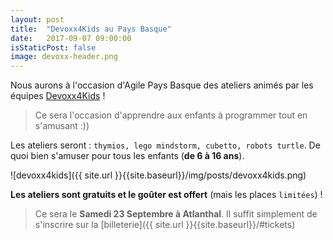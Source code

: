 ```yaml
---
layout: post
title:  "Devoxx4Kids au Pays Basque"
date:   2017-09-07 09:00:00
isStaticPost: false
image: devoxx-header.png
---
```


Nous aurons à l'occasion d'Agile Pays Basque des ateliers animés par les équipes [Devoxx4Kids](http://www.devoxx4kids.org/france/) ! 


> Ce sera l'occasion d'apprendre aux enfants à programmer tout en s'amusant :))

Les ateliers seront : `thymios, lego mindstorm, cubetto, robots turtle`. De quoi bien s'amuser pour tous les enfants (**de 6 à 16 ans**).

![devoxx4kids]({{ site.url }}{{site.baseurl}}/img/posts/devoxx4kids.png)



**Les ateliers sont gratuits et le goûter est offert** (mais les places `limitées`) ! 

> Ce sera le **Samedi 23 Septembre à Atlanthal**. Il suffit simplement de s'inscrire sur la [billeterie]({{ site.url }}{{site.baseurl}}/#tickets)